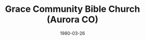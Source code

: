 ---
date: &id001 1980-03-26
end_date: null
location:
  address: null
  city: Aurora
  state: CO
minister:
- end: 1977-01-01
  name: Huibert Vandenbroek
  start: 1975-01-01
  type: Pastor
- end: 1985-12-08
  name: Sidney Van Camp
  start: 1978-01-01
  type: Pastor
ministers:
- Huibert Vandenbroek
- Sidney Van Camp
name: Grace Community Bible Church
names: null
origination_date: *id001
raw_data: "AR\nAurora\n\nGrace Community Bible Church (March 26, 1980\u2013December\
  \ 8, 1985)\n(dismissed to the Reformed Presbyterian Church of North America, December\
  \ 8, 1985)\nPastors: Huibert Vandenbroek, 1975\u201377\nSidney Van Camp, 1978\u2013\
  85"
received_from: null
states:
- CO
status:
  active: false
  end_date: 1985-12-08
  reason: dismissal
  received_from: null
  withdrawal_to: Reformed Presbyterian Church of North America
title: Grace Community Bible Church (Aurora CO)
withdrawal_to:
- Reformed Presbyterian Church of North America
year_established:
- 1980

---